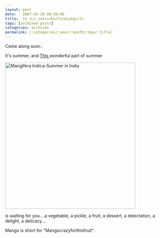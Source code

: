 ```yaml
---
layout: post
date:	2007-03-20 00:30:00
title:  To <LJ user=shortindiangirl>
tags: [archived-posts]
categories: archives
permalink: /:categories/:year/:month/:day/:title/
---
```

Come along soon <lj user="shortindiangirl">.

It's summer, and <a href="http://www.hort.purdue.edu/newcrop/morton/mango_ars.html"> This </a> wonderful part of summer


<a href="http://www.flickr.com/photos/96476944@N00/427091572/" title="Photo Sharing"><img width="426" alt="Mangifera Indica-Summer in India" src="http://farm1.static.flickr.com/174/427091572_993957d153.jpg" height="479"/></a>


is waiting for you....a vegetable, a pickle, a fruit, a dessert, a delectation, a delight, a delicacy....

Mango is short for "Mangocrazyforthisfruit".
